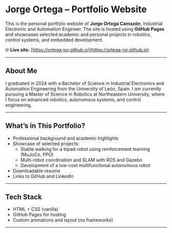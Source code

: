 # Jorge Ortega – Portfolio Website

This is the personal portfolio website of **Jorge Ortega Camazón**, Industrial Electronic and Automation Engineer. The site is hosted using **GitHub Pages** and showcases selected academic and personal projects in robotics, control systems, and embedded development.

🌐 **Live site**: [https://ortega-jor.github.io](https://ortega-jor.github.io)

---

## About Me

I graduated in 2024 with a Bachelor of Science in Industrial Electronics and Automation Engineering from the University of León, Spain. I am currently pursuing a Master of Science in Robotics at Northeastern University, where I focus on advanced robotics, autonomous systems, and control engineering.

---

## What’s in This Portfolio?

- Professional background and academic highlights
- Showcase of selected projects:
  - Stable walking for a biped robot using reinforcement learning (MuJoCo, PPO)
  - Multi-robot coordination and SLAM with ROS and Gazebo
  - Development of a low-cost multifunctional autonomous robot
- Downloadable resume
- Links to GitHub and LinkedIn

---

## Tech Stack

- HTML + CSS (vanilla)
- GitHub Pages for hosting
- Custom animations and layout (no frameworks)

---
